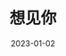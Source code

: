 ---
layout: movie-review
title: 想见你
description:
category: 电影
img: assets/img/movie/2023/xiang_jian_ni_dian_ying.webp
star: 2
date: 2023-01-02
---